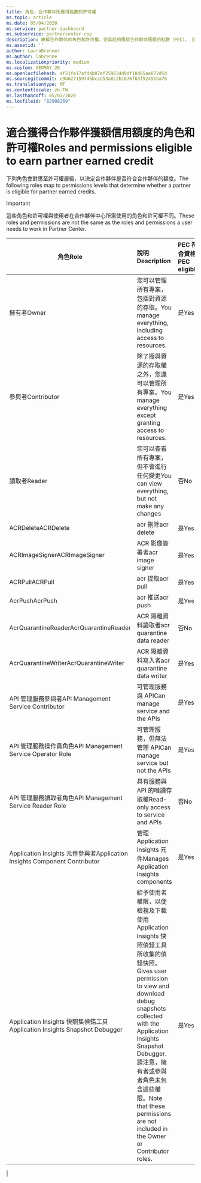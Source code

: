 ```yaml
---
title: 角色，合作夥伴所獲得點數的許可權
ms.topic: article
ms.date: 05/04/2020
ms.service: partner-dashboard
ms.subservice: partnercenter-csp
description: 瞭解合作夥伴的角色和許可權，使其能夠獲得合作夥伴獲額的點數（PEC）。 這些角色與合作夥伴中心的工作不同。
ms.assetid: ''
author: LauraBrenner
ms.author: labrenne
ms.localizationpriority: medium
ms.custom: SEOMAY.20
ms.openlocfilehash: af21fe17afdab07ef259634d9df18d65ae072d5d
ms.sourcegitcommit: e9b627159745bcce53a8c2b1676f63f5249bba76
ms.translationtype: MT
ms.contentlocale: zh-TW
ms.lasthandoff: 05/07/2020
ms.locfileid: "82908269"
---
```

# <a name="roles-and-permissions-eligible-to-earn-partner-earned-credit"></a><span data-ttu-id="5419d-104">適合獲得合作夥伴獲額信用額度的角色和許可權</span><span class="sxs-lookup"><span data-stu-id="5419d-104">Roles and permissions eligible to earn partner earned credit</span></span>

<span data-ttu-id="5419d-105">下列角色會對應至許可權層級，以決定合作夥伴是否符合合作夥伴的額度。</span><span class="sxs-lookup"><span data-stu-id="5419d-105">The following roles map to permissions levels that determine whether a partner is eligible for partner earned credits.</span></span>

>[!Important]
><span data-ttu-id="5419d-106">這些角色和許可權與使用者在合作夥伴中心所需使用的角色和許可權不同。</span><span class="sxs-lookup"><span data-stu-id="5419d-106">These roles and permissions are not the same as the roles and permissions a user needs to work in Partner Center.</span></span>

|<span data-ttu-id="5419d-107">**角色**</span><span class="sxs-lookup"><span data-stu-id="5419d-107">**Role**</span></span>   |<span data-ttu-id="5419d-108">**說明**</span><span class="sxs-lookup"><span data-stu-id="5419d-108">**Description**</span></span>   |<span data-ttu-id="5419d-109">**PEC 符合資格**</span><span class="sxs-lookup"><span data-stu-id="5419d-109">**PEC eligible**</span></span>   |
|-----------------|:------------------|:--------------|
|<span data-ttu-id="5419d-110">擁有者</span><span class="sxs-lookup"><span data-stu-id="5419d-110">Owner</span></span>  |<span data-ttu-id="5419d-111">您可以管理所有專案，包括對資源的存取。</span><span class="sxs-lookup"><span data-stu-id="5419d-111">You manage everything, including access to resources.</span></span>|<span data-ttu-id="5419d-112">是</span><span class="sxs-lookup"><span data-stu-id="5419d-112">Yes</span></span>|
|<span data-ttu-id="5419d-113">參與者</span><span class="sxs-lookup"><span data-stu-id="5419d-113">Contributor</span></span> |<span data-ttu-id="5419d-114">除了授與資源的存取權之外，您還可以管理所有專案。</span><span class="sxs-lookup"><span data-stu-id="5419d-114">You manage everything except granting access to resources.</span></span>|<span data-ttu-id="5419d-115">是</span><span class="sxs-lookup"><span data-stu-id="5419d-115">Yes</span></span>|
|<span data-ttu-id="5419d-116">讀取者</span><span class="sxs-lookup"><span data-stu-id="5419d-116">Reader</span></span>|<span data-ttu-id="5419d-117">您可以查看所有專案，但不會進行任何變更</span><span class="sxs-lookup"><span data-stu-id="5419d-117">You can view everything, but not make any changes</span></span>|<span data-ttu-id="5419d-118">否</span><span class="sxs-lookup"><span data-stu-id="5419d-118">No</span></span>|
|<span data-ttu-id="5419d-119">ACRDelete</span><span class="sxs-lookup"><span data-stu-id="5419d-119">ACRDelete</span></span>|<span data-ttu-id="5419d-120">acr 刪除</span><span class="sxs-lookup"><span data-stu-id="5419d-120">acr delete</span></span>|<span data-ttu-id="5419d-121">是</span><span class="sxs-lookup"><span data-stu-id="5419d-121">Yes</span></span>|
|<span data-ttu-id="5419d-122">ACRImageSigner</span><span class="sxs-lookup"><span data-stu-id="5419d-122">ACRImageSigner</span></span>|<span data-ttu-id="5419d-123">ACR 影像簽署者</span><span class="sxs-lookup"><span data-stu-id="5419d-123">acr image signer</span></span>|<span data-ttu-id="5419d-124">是</span><span class="sxs-lookup"><span data-stu-id="5419d-124">Yes</span></span>|
|<span data-ttu-id="5419d-125">ACRPull</span><span class="sxs-lookup"><span data-stu-id="5419d-125">ACRPull</span></span>|<span data-ttu-id="5419d-126">acr 提取</span><span class="sxs-lookup"><span data-stu-id="5419d-126">acr pull</span></span>|<span data-ttu-id="5419d-127">是</span><span class="sxs-lookup"><span data-stu-id="5419d-127">Yes</span></span>|
|<span data-ttu-id="5419d-128">AcrPush</span><span class="sxs-lookup"><span data-stu-id="5419d-128">AcrPush</span></span>|<span data-ttu-id="5419d-129">acr 推送</span><span class="sxs-lookup"><span data-stu-id="5419d-129">acr push</span></span>|<span data-ttu-id="5419d-130">是</span><span class="sxs-lookup"><span data-stu-id="5419d-130">Yes</span></span>|
|<span data-ttu-id="5419d-131">AcrQuarantineReader</span><span class="sxs-lookup"><span data-stu-id="5419d-131">AcrQuarantineReader</span></span>|<span data-ttu-id="5419d-132">ACR 隔離資料讀取者</span><span class="sxs-lookup"><span data-stu-id="5419d-132">acr quarantine data reader</span></span>|<span data-ttu-id="5419d-133">否</span><span class="sxs-lookup"><span data-stu-id="5419d-133">No</span></span>|
|<span data-ttu-id="5419d-134">AcrQuarantineWriter</span><span class="sxs-lookup"><span data-stu-id="5419d-134">AcrQuarantineWriter</span></span>| <span data-ttu-id="5419d-135">ACR 隔離資料寫入者</span><span class="sxs-lookup"><span data-stu-id="5419d-135">acr quarantine data writer</span></span>|<span data-ttu-id="5419d-136">是</span><span class="sxs-lookup"><span data-stu-id="5419d-136">Yes</span></span>|
|<span data-ttu-id="5419d-137">API 管理服務參與者</span><span class="sxs-lookup"><span data-stu-id="5419d-137">API Management Service Contributor</span></span>|<span data-ttu-id="5419d-138">可管理服務與 API</span><span class="sxs-lookup"><span data-stu-id="5419d-138">Can manage service and the APIs</span></span>|<span data-ttu-id="5419d-139">是</span><span class="sxs-lookup"><span data-stu-id="5419d-139">Yes</span></span>|
|<span data-ttu-id="5419d-140">API 管理服務操作員角色</span><span class="sxs-lookup"><span data-stu-id="5419d-140">API Management Service Operator Role</span></span>|<span data-ttu-id="5419d-141">可管理服務，但無法管理 API</span><span class="sxs-lookup"><span data-stu-id="5419d-141">Can manage service but not the APIs</span></span>|<span data-ttu-id="5419d-142">是</span><span class="sxs-lookup"><span data-stu-id="5419d-142">Yes</span></span>|
|<span data-ttu-id="5419d-143">API 管理服務讀取者角色</span><span class="sxs-lookup"><span data-stu-id="5419d-143">API Management Service Reader Role</span></span>|<span data-ttu-id="5419d-144">具有服務與 API 的唯讀存取權</span><span class="sxs-lookup"><span data-stu-id="5419d-144">Read-only access to service and APIs</span></span>|<span data-ttu-id="5419d-145">否</span><span class="sxs-lookup"><span data-stu-id="5419d-145">No</span></span>|
|<span data-ttu-id="5419d-146">Application Insights 元件參與者</span><span class="sxs-lookup"><span data-stu-id="5419d-146">Application Insights Component Contributor</span></span>|<span data-ttu-id="5419d-147">管理 Application Insights 元件</span><span class="sxs-lookup"><span data-stu-id="5419d-147">Manages Application Insights components</span></span>|<span data-ttu-id="5419d-148">是</span><span class="sxs-lookup"><span data-stu-id="5419d-148">Yes</span></span>|
|<span data-ttu-id="5419d-149">Application Insights 快照集偵錯工具</span><span class="sxs-lookup"><span data-stu-id="5419d-149">Application Insights Snapshot Debugger</span></span>|<span data-ttu-id="5419d-150">給予使用者權限，以便檢視及下載使用 Application Insights 快照偵錯工具所收集的偵錯快照。</span><span class="sxs-lookup"><span data-stu-id="5419d-150">Gives user permission to view and download debug snapshots collected with the Application Insights Snapshot Debugger.</span></span> <span data-ttu-id="5419d-151">請注意，擁有者或參與者角色未包含這些權限。</span><span class="sxs-lookup"><span data-stu-id="5419d-151">Note that these permissions are not included in the Owner or Contributor roles.</span></span>|<span data-ttu-id="5419d-152">是</span><span class="sxs-lookup"><span data-stu-id="5419d-152">Yes</span></span>|
|